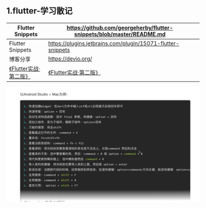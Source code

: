 ## 1.flutter-学习散记

| Flutter Snippets                                          | https://github.com/georgeherby/flutter-snippets/blob/master/README.md |      |
| --------------------------------------------------------- | ------------------------------------------------------------ | ---- |
| Flutter Snippets                                          | https://plugins.jetbrains.com/plugin/15071-flutter-snippets  |      |
| 博客分享                                                  | https://devio.org/                                           |      |
| [《Flutter实战·第二版》](https://book.flutterchina.club/) | [《Flutter实战·第二版》](https://book.flutterchina.club/)    |      |

![image-20220226012215033](1.flutter-学习散记.assets/image-20220226012215033.png)

